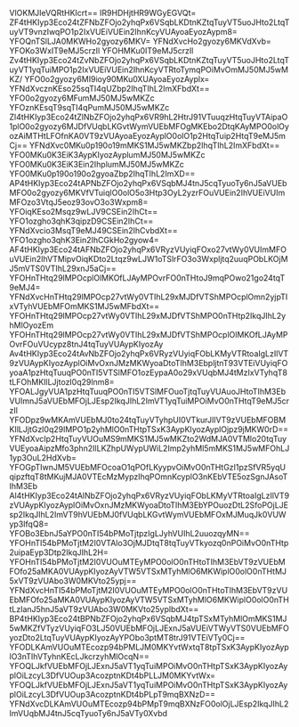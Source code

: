 VlOKMJIeVQRtHKIcrt==
IR9HDHjtHR9WGyEGVQt=
ZF4tHKIyp3Eco24tZFNbZFOjo2yhqPx6VSqbLKDtnKZtqTuyVT5uoJHto2LtqTuyVT9vnzIwqPO1p2IxVUEiVUEin2IhnKcyVUAyoaEyozAypm8=
YFOQnTSlLJA0MKWHo2gyozy6MKV=
YFNdXvcHo2gyozy6MKVdXvb=
YFOKo3WxIT9eMJ5crzIl
YFOHMKu0IT9eMJ5crzIl
Zv4tHKIyp3Eco24tZvNbZFOjo2yhqPx6VSqbLKDtnKZtqTuyVT5uoJHto2LtqTuyVT1yqTuiMPO1p2IxVUEiVUEin2IhnKcyVTRtoTymqPOiMvOmMJ50MJ5wMKZ/
YFO0o2gyozy6MI9ioy90MKu0XUAyoaEyozAyplx=
YFNdXvcznKEso25sqTI4qUZbp2IhqTIhL2ImXFbdXt==
YFO0o2gyozy6MFumMJ50MJ5wMKZc
YFOznKEsqT9sqTI4qPumMJ50MJ5wMKZc
Zl4tHKIyp3Eco24tZlNbZFOjo2yhqPx6VR9hL2HtrJ91VTuuqzHtqTuyVTAipaO1plO0o2gyozy6MJDfVUqbLKGvtWymVUEbMFOgMKEbo2DtqKAyMPO0olOyozAiMTHtLFOfnKA0VT9zVUAyoaEyozAyplO0olO1p2HtqTuip2HtqT9eMJ5mCj==
YFNdXvc0MKu0p190o19mMKS1MJ5wMKZbp2IhqTIhL2ImXFbdXt==
YFO0MKu0K3EiK3AypKIyozAyplumMJ50MJ5wMKZc
YFO0MKu0K3EiK3Ein2IhplumMJ50MJ5wMKZc
YFO0MKu0p190o190o2gyoaZbp2IhqTIhL2ImXD==
AP4tHKIyp3Eco24tAPNbZFOjo2yhqPx6VSqbMJ4tnJ5cqTyuoTy6nJ5aVUEbMFO0o2gyozy6MKVfVTuiqlO0olO5o3Htp3OyL2yzrFOuVUEin2IhVUEiVUImMFOzo3VtqJ5eoz93ovO3o3Wxpm8=
YFOiqKEso2Msqz9wLJV9CSEin2IhCt==
YFO1ozgho3qhK3qipzD9CSEin2IhCt==
YFNdXvcio3MsqT9eMJ49CSEin2IhCvbdXt==
YFO1ozgho3qhK3Ein2IhCGkHo2gyow4=
AF4tHKIyp3Eco24tAFNbZFOjo2yhqPx6VRyzVUyiqFOxo27vtWy0VUImMFOuVUEin2IhVTMipvOiqKDto2Ltqz9wLJW1oTSlrFO3o3Wxpljtq2uuqPObLKOjMJ5mVTS0VTIhL29xnJ5aCj==
YFOHnTHtq29lMPOcplOlMKOfLJAyMPOvrFO0nTHtoJ9mqPOwo21go24tqT9eMJ4=
YFNdXvcHnTHtq29lMPOcp27vtWy0VTIhL29xMJDfVTShMPOcplOmn2yjpTIxVTyhVUEbMFOmMKS1MJ5wMFbdXt==
YFOHnTHtq29lMPOcp27vtWy0VTIhL29xMJDfVTShMPO0nTHtp2IkqJIhL2yhMlOyozEm
YFOHnTHtq29lMPOcp27vtWy0VTIhL29xMJDfVTShMPOcplOlMKOfLJAyMPOvrFOuVUcypz8tnJ4tqTuyVUAypKIyozAy
Av4tHKIyp3Eco24tAvNbZFOjo2yhqPx6VRyzVUyiqFObLKMyVTRtoaIgLzIlVT9zVUAypKIyozAyplOiMvOxnJMzMKWyoaDtoTIhM3EbpljtnT93VTEiVUyiqFOyoaA1pzHtqTuuqPO0nTI5VTSlMFO1ozEypaA0o29xVUqbMJ4tMzIxVTyhqT8tLFOhMKIlLJjtozI0q29lnm8=
YFOALJgyVUA1pzHtqTuuqPO0nTI5VTSlMFOuoTjtqTuyVUAuoJHtoTIhM3EbVUImnJ5aVUEbMFOjLJEsp2IkqJIhL2ImVT1yqTuiMPOiMvO0nTHtqT9eMJ5crzIl
YFODpz9wMKAmVUEbMJ0to24tqTuyVTyhpUI0VTkurJIlVT9zVUEbMFOBMKIlLJjtGzI0q29lMPO1p2yhMlO0nTHtpTSxK3AypKIyozAyplOjpz9jMKW0rD==
YFNdXvcIp2HtqTuyVUOuMS9mMKS1MJ5wMKZto2WdMJA0VTMlo20tqTuyVUEyoaAipzMfo3phn2IlLKZhpUWypUWiL2Imp2yhMl5mMKS1MJ5wMFOhLJ1yp3OuL2HdXvb=
YFOGpTIwnJM5VUEbMFOcoaO1qPOfLKyypvOiMvO0nTHtGzI1pzSfVR5yqUqipzftqT8tMKujMJA0VTEcMzMypzIhqPOmnKcyplO3nKEbVTE5ozSgnJAsoTIhM3Eb
Al4tHKIyp3Eco24tAlNbZFOjo2yhqPx6VRyzVUyiqFObLKMyVTRtoaIgLzIlVT9zVUAypKIyozAyplOiMvOxnJMzMKWyoaDtoTIhM3EbYPOuozDtL2SfoPOjLJEsp2IkqJIhL2ImVT9hVUEbMJ0fVUqbLKGvtWymVUEbMFOxMJMuqJk0VUWyp3IfqQ8=
YFOBo3EbnJ5aYPO0nTI54bPMoTjtpzIgLJyhVUIhL2uuozqyMN==
YFOHnTI54bPMoTjtM2I0VTAlo3OjMJDtqT8tqTuyVTkyozq0nPOiMvO0nTHtp2uipaEyp3Dtp2IkqJIhL2H=
YFOHnTI54bPMoTjtM2I0VUOuMTEyMPO0olO0nTHtoTIhM3EbVT9zVUEbMFOfo25aMKA0VUAypKIyozAyVTW5VTSxMTyhMlO6MKWiplO0olO0nTHtMJ5xVT9zVUAbo3W0MKVto25ypj==
YFNdXvcHnTI54bPMoTjtM2I0VUOuMTEyMPO0olO0nTHtoTIhM3EbVT9zVUEbMFOfo25aMKA0VUAypKIyozAyVTW5VTSxMTyhMlO6MKWiplO0olO0nTHtLzIanJ5hnJ5aVT9zVUAbo3W0MKVto25yplbdXt==
BP4tHKIyp3Eco24tBPNbZFOjo2yhqPx6VSqbMJ4tpTSxMTyhMlOmMKS1MJ5wMKZfVTyzVUyiqFO3LJ50VUEbMFOjLJExnJ5aVUEiVTWyVTS0VUEbMFOyozDto2LtqTuyVUAypKIyozAyYPObo3ptMT8trJ91VTEiVTy0Cj==
YFODLKAmVUOuMTEcozp94bPMLJM0MKYvtWxtqT8tpTSxK3AypKIyozAyplO3nTIhVTyhnKEcLJkcrzyhMlOcqN==
YFOQLJkfVUEbMFOjLJExnJ5aVT1yqTuiMPOiMvO0nTHtpTSxK3AypKIyozAyplOiLzcyL3DfVUOup3AcozptnKDt4bPLLJM0MKYvtWx=
YFOQLJkfVUEbMFOjLJExnJ5aVT1yqTuiMPOiMvO0nTHtpTSxK3AypKIyozAyplOiLzcyL3DfVUOup3AcozptnKDt4bPLpT9mqBXNzD==
YFNdXvcDLKAmVUOuMTEcozp94bPMpT9mqBXNzFO0olOjLJEsp2IkqJIhL2ImVUqbMJ4tnJ5cqTyuoTy6nJ5aVTy0Xvbd
